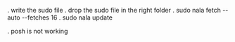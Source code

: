 . write the sudo file
. drop the sudo file in the right folder
. sudo nala fetch --auto --fetches 16
. sudo nala update

. posh is not working
